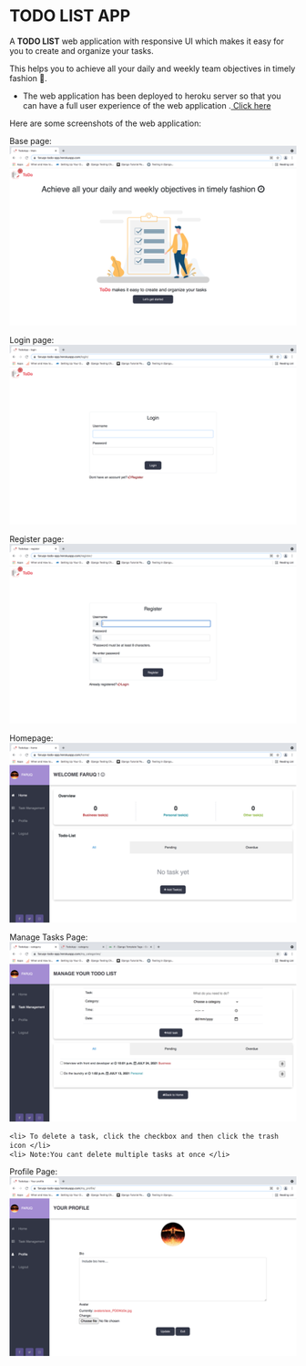 # TODO LIST APP

A <strong>TODO LIST</strong> web application with responsive UI which makes it easy for you to create and organize your tasks. 

This helps you to achieve all your daily and weekly team objectives in timely fashion :slightly_smiling_face:.

- The web application has been deployed to heroku server so that you can have a full user experience of the web application .<a href="https://faruqs-todo-app.herokuapp.com/"> Click here </a>
       

Here are some screenshots of the web application:
<br>

Base page: <img src="./static/Readme/Base_page.png"> 

Login page: <img src="./static/Readme/Login.png"> 

Register page: <img src="./static/Readme/Register.png"> 

Homepage: <img src="./static/Readme/Homepage.png"> 

Manage Tasks Page:  <img src="./static/Readme/Manage_Tasks.png"> 
 ```shell
 <li> To delete a task, click the checkbox and then click the trash icon </li>
 <li> Note:You cant delete multiple tasks at once </li>
 ```

Profile Page: <img src="./static/Readme/Profile.png"> 

